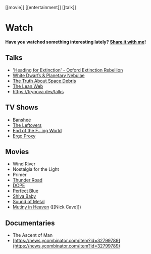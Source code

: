 [[movie]] [[entertainment]] [[talk]]
# Watch
**Have you watched something interesting lately? [Share it with me](https://github.com/amorriscode/anthonymorris.dev/issues/new)!**
## Talks
- ['Heading for Extinction' - Oxford Extinction Rebellion](https://www.youtube.com/watch?v=n__y1FXK_jE)
- [White Dwarfs & Planetary Nebulae](https://www.youtube.com/watch?v=Mj06h8BeeOA)
- [The Truth About Space Debris](https://www.youtube.com/watch?v=itdYS9XF4a0)
- [The Lean Web](https://wordpress.tv/2020/10/29/chris-ferdinandi-the-lean-web/)
- https://trynova.dev/talks
## TV Shows
- [Banshee](https://www.rottentomatoes.com/tv/banshee)
- [The Leftovers](https://www.rottentomatoes.com/tv/the-leftovers)
- [End of the F...ing World](https://www.rottentomatoes.com/tv/the_end_of_the_f_ing_world)
- [Ergo Proxy](https://www.rottentomatoes.com/tv/ergo_proxy)
## Movies
- Wind River
- Nostalgia for the Light
- Primer
- [Thunder Road](https://www.rottentomatoes.com/m/thunder_road_2018)
- [DOPE](https://www.rottentomatoes.com/m/dope_2015)
- [Perfect Blue](https://www.rottentomatoes.com/m/perfect_blue_1999)
- [Shiva Baby](https://www.rottentomatoes.com/m/shiva_baby)
- [Sound of Metal](https://www.rottentomatoes.com/m/sound_of_metal)
- [Mutiny in Heaven](https://vimeo.com/ondemand/mutinyinheaven) ([[Nick Cave]])
## Documentaries
- The Ascent of Man
- [https://news.ycombinator.com/item?id=32799789](https://news.ycombinator.com/item?id=32799789)